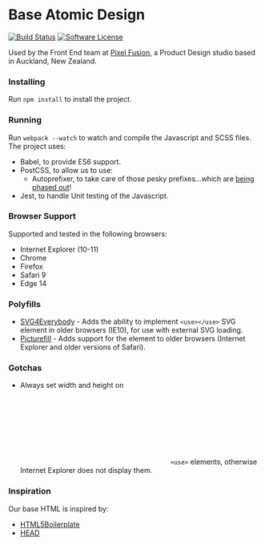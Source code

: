 # Base Atomic Design

[![Build Status](http://img.shields.io/travis/pixelfusion/base-atomic-design/master.svg?style=flat-square)](https://travis-ci.org/pixelfusion/base-atomic-design)
[![Software License](https://img.shields.io/badge/license-MIT-brightgreen.svg?style=flat-square)](LICENSE)

Used by the Front End team at [Pixel Fusion](https://pixelfusion.co.nz), a Product Design studio based in Auckland, New Zealand.

### Installing

Run `npm install` to install the project.

### Running

Run `webpack --watch` to watch and compile the Javascript and SCSS files. The project uses:

- Babel, to provide ES6 support.
- PostCSS, to allow us to use:
    - Autoprefixer, to take care of those pesky prefixes...which are [being phased out](https://webkit.org/blog/6131/updating-our-prefixing-policy/)!
- Jest, to handle Unit testing of the Javascript.

### Browser Support

Supported and tested in the following browsers:

- Internet Explorer (10-11)
- Chrome
- Firefox
- Safari 9
- Edge 14

### Polyfills

- [SVG4Everybody](https://github.com/jonathantneal/svg4everybody) - Adds the ability to implement `<use></use>` SVG element in older browsers (IE10), for use with external SVG loading.
- [Picturefill](http://scottjehl.github.io/picturefill) - Adds support for the <picture> element to older browsers (Internet Explorer and older versions of Safari).


### Gotchas

- Always set width and height on <svg> elements which implement external `<use>` elements, otherwise Internet Explorer does not display them.

### Inspiration

Our base HTML is inspired by:

- [HTML5Boilerplate](https://github.com/h5bp/html5-boilerplate)
- [HEAD](https://github.com/joshbuchea/HEAD)
